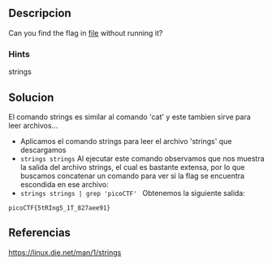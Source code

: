 ## Descripcion
Can you find the flag in [file](https://jupiter.challenges.picoctf.org/static/5bd86036f013ac3b9c958499adf3e2e2/strings) without running it?

### Hints
strings

## Solucion
El comando strings es similar al comando 'cat' y este tambien sirve para leer archivos...
- Aplicamos el comando strings para leer el archivo 'strings' que descargamos
- `strings strings`
Al ejecutar este comando observamos que nos muestra la salida del archivo strings, el cual es bastante extensa, por lo que buscamos concatenar un comando para ver si la flag se encuentra escondida en ese archivo:
- `strings strings | grep 'picoCTF' `
Obtenemos la siguiente salida:
```
picoCTF{5tRIng5_1T_827aee91}

```

## Referencias
https://linux.die.net/man/1/strings